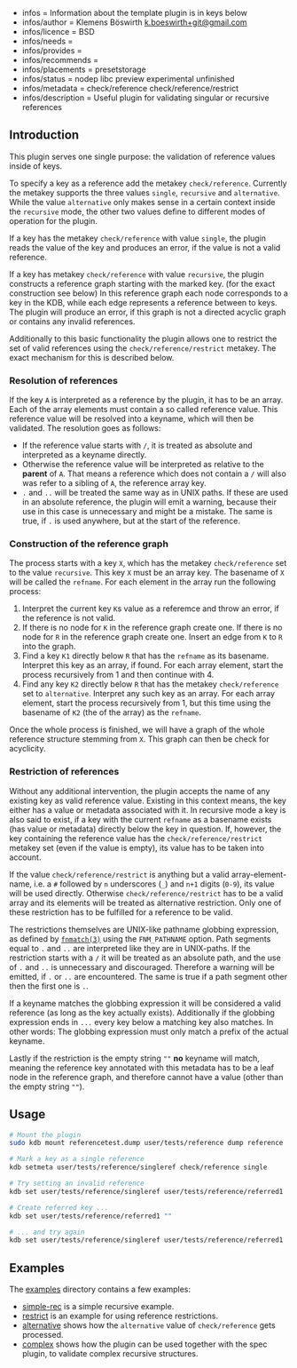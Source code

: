 - infos = Information about the template plugin is in keys below
- infos/author = Klemens Böswirth <k.boeswirth+git@gmail.com>
- infos/licence = BSD
- infos/needs =
- infos/provides =
- infos/recommends =
- infos/placements = presetstorage
- infos/status = nodep libc preview experimental unfinished
- infos/metadata = check/reference check/reference/restrict
- infos/description = Useful plugin for validating singular or recursive references

## Introduction

This plugin serves one single purpose: the validation of reference values inside of keys.

To specify a key as a reference add the metakey `check/reference`. Currently the metakey 
supports the three values `single`, `recursive` and `alternative`. While the value 
`alternative` only makes sense in a certain context inside the `recursive` mode, the other
two values define to different modes of operation for the plugin. 

If a key has the metakey `check/reference` with value `single`, the plugin reads the value
of the key and produces an error, if the value is not a valid reference.

If a key has metakey `check/reference` with value `recursive`, the plugin constructs a 
reference graph starting with the marked key. (for the exact construction see below) 
In this reference graph each node corresponds to a key in the KDB, while each edge 
represents a reference between to keys. The plugin will produce an error, if this graph
is not a directed acyclic graph or contains any invalid references.

Additionally to this basic functionality the plugin allows one to restrict the set of valid
references using the `check/reference/restrict` metakey. The exact mechanism for this is 
described below.

### Resolution of references
If the key `A` is interpreted as a reference by the plugin, it has to be an array. Each of 
the array elements must contain a so called reference value. This reference value will be 
resolved into a keyname, which will then be validated. The resolution goes as follows:

* If the reference value starts with `/`, it is treated as absolute and interpreted as a 
  keyname directly.
* Otherwise the reference value will be interpreted as relative to the **parent** of `A`.
  That means a reference which does not contain a `/` will also was refer to a sibling of `A`,
  the reference array key.
* `.` and `..` will be treated the same way as in UNIX paths. If these are used in an absolute
  reference, the plugin will emit a warning, because their use in this case is unnecessary and 
  might be a mistake. The same is true, if `.` is used anywhere, but at the start of the 
  reference.

### Construction of the reference graph

The process starts with a key `X`, which has the metakey `check/reference` set to the value
`recursive`. This key `X` must be an array key. The basename of `X` will be called the `refname`.
For each element in the array run the following process:

1. Interpret the current key `K`s value as a referemce and throw an error, if the reference
   is not valid.
2. If there is no node for `K` in the reference graph create one. If there is no node for 
   `R` in the reference graph create one. Insert an edge from `K` to `R` into the graph.
3. Find a key `K1` directly below `R` that has the `refname` as its basename. Interpret this 
   key as an array, if found. For each array element, start the process recursively from 1 
   and then continue with 4.
4. Find any key `K2` directly below `R` that has the metakey `check/reference` set to 
   `alternative`. Interpret any such key as an array. For each array element, start the 
   process recursively from 1, but this time using the basename of `K2` (the of the array)
   as the `refname`.

Once the whole process is finished, we will have a graph of the whole reference structure 
stemming from `X`. This graph can then be check for acyclicity.

### Restriction of references

Without any additional intervention, the plugin accepts the name of any existing key as valid
reference value. Existing in this context means, the key either has a value or metadata 
associated with it. In recursive mode a key is also said to exist, if a key with the current 
`refname` as a basename exists (has value or metadata) directly below the key in question. 
If, however, the key containing the reference value has the `check/reference/restrict` metakey 
set (even if the value is empty), its value has to be taken into account.

If the value `check/reference/restrict` is anything but a valid array-element-name, i.e. a `#` 
followed by `n` underscores (`_`) and `n+1` digits (`0-9`), its value will be used directly. 
Otherwise `check/reference/restrict` has to be a valid array and its elements will be treated 
as alternative restriction. Only one of these restriction has to be fulfilled for a reference to
be valid.

The restrictions themselves are UNIX-like pathname globbing expression, as defined by 
[`fnmatch(3)`](http://man7.org/linux/man-pages/man3/fnmatch.3.html) using the `FNM_PATHNAME` 
option. Path segments equal to `.` and `..` are interpreted like they are in UNIX-paths. If 
the restriction starts with a `/` it will be treated as an absolute path, and the use of `.` 
and `..` is unnecessary and discouraged. Therefore a warning will be emitted, if `.` or `..` 
are encountered. The same is true if a path segment other then the first one is `.`.

If a keyname matches the globbing expression it will be considered a valid reference 
(as long as the key actually exists). Additionally if the globbing expression ends in `...` every key
below a matching key also matches. In other words: The globbing expression must only match a prefix
of the actual keyname.

Lastly if the restriction is the empty string `""` **no** keyname will match, meaning
the reference key annotated with this metadata has to be a leaf node in the reference graph,
and therefore cannot have a value (other than the empty string `""`).

## Usage

```sh
# Mount the plugin
sudo kdb mount referencetest.dump user/tests/reference dump reference

# Mark a key as a single reference
kdb setmeta user/tests/reference/singleref check/reference single

# Try setting an invalid reference
kdb set user/tests/reference/singleref user/tests/reference/referred1

# Create referred key ...
kdb set user/tests/reference/referred1 ""

# ... and try again
kdb set user/tests/reference/singleref user/tests/reference/referred1
```

## Examples

The [examples](examples/) directory contains a few examples:

* [simple-rec](examples/simple-rec/) is a simple recursive example.
* [restrict](examples/restrict/) is an example for using reference restrictions.
* [alternative](examples/alternative/) shows how the `alternative` value of `check/reference` gets processed.
* [complex](examples/complex/) shows how the plugin can be used together with the spec plugin, to 
  validate complex recursive structures.